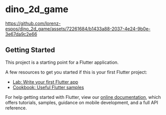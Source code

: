 # dino_2d_game






https://github.com/lorenz-espos/dino_2d_game/assets/72261684/b1433a88-2037-4e24-9b0e-3e67da9c2e66







## Getting Started

This project is a starting point for a Flutter application.

A few resources to get you started if this is your first Flutter project:

- [Lab: Write your first Flutter app](https://flutter.dev/docs/get-started/codelab)
- [Cookbook: Useful Flutter samples](https://flutter.dev/docs/cookbook)

For help getting started with Flutter, view our
[online documentation](https://flutter.dev/docs), which offers tutorials,
samples, guidance on mobile development, and a full API reference.

